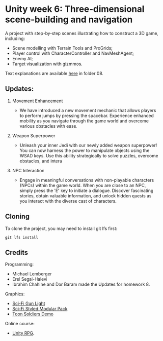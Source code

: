 # Unity week 6: Three-dimensional scene-building and navigation

A project with step-by-step scenes illustrating how to construct a 3D game, including:

- Scene modelling with Terrain Tools and ProGrids;
- Player control with CharacterController and NavMeshAgent;
- Enemy AI;
- Target visualization with gizmmos.

Text explanations are available
[here](https://github.com/gamedev-at-ariel/gamedev-5782) in folder 08.

## Updates:

1. Movement Enhancement

   - We have introduced a new movement mechanic that allows players to perform jumps by pressing the spacebar. Experience enhanced mobility as you navigate through the game world and overcome various obstacles with ease.

2. Weapon Superpower

   - Unleash your inner Jedi with our newly added weapon superpower! You can now harness the power to manipulate objects using the WSAD keys. Use this ability strategically to solve puzzles, overcome obstacles, and intera

3. NPC Interaction

   - Engage in meaningful conversations with non-playable characters (NPCs) within the game world. When you are close to an NPC, simply press the 'E' key to initiate a dialogue. Discover fascinating stories, obtain valuable information, and unlock hidden quests as you interact with the diverse cast of characters.

## Cloning

To clone the project, you may need to install git lfs first:

    git lfs install

## Credits

Programming:

- Michael Lemberger
- Erel Segal-Halevi
- Ibrahim Chahine and Dor Baram made the Updates for homework 8.

Graphics:

- [Sci-Fi Gun Light](https://assetstore.unity.com/packages/3d/props/guns/sci-fi-gun-light-87916)
- [Sci-Fi Styled Modular Pack](https://assetstore.unity.com/packages/3d/environments/sci-fi/sci-fi-styled-modular-pack-82913)
- [Toon Soldiers Demo](https://assetstore.unity.com/packages/3d/characters/toon-soldiers-demo-69684)

Online course:

- [Unity RPG](https://www.gamedev.tv/p/unity-rpg/?product_id=1503859&coupon_code=JOINUS).
